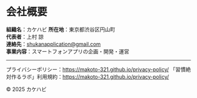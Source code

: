 # 会社概要

**組織名**：カケハビ 
**所在地**：東京都渋谷区円山町  
**代表者**：上村 諒  
**連絡先**：shukanapplication@gmail.com  
**事業内容**：スマートフォンアプリの企画・開発・運営  

---

プライバシーポリシー：https://makoto-321.github.io/privacy-policy/
「習慣絶対作るラボ」利用規約：https://makoto-321.github.io/privacy-policy/

© 2025 カケハビ
